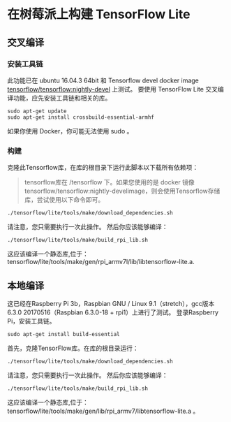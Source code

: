 # 在树莓派上构建 TensorFlow Lite
## 交叉编译
### 安装工具链
此功能已在 ubuntu 16.04.3 64bit 和 Tensorflow devel docker image [ tensorflow/tensorflow:nightly-devel](https://hub.docker.com/r/tensorflow/tensorflow/tags/) 上测试。
要使用 TensorFlow Lite 交叉编译功能，应先安装工具链和相关的库。
```
sudo apt-get update
sudo apt-get install crossbuild-essential-armhf
```
如果你使用 Docker，你可能无法使用 sudo 。
### 构建
克隆此Tensorflow库，在库的根目录下运行此脚本以下载所有依赖项：
> tensorflow库在 /tensorflow 下。如果您使用的是 docker 镜像 tensorflow/tensorflow:nightly-develimage，则会使用Tensorflow存储库，尝试使用以下命令即可。
```
./tensorflow/lite/tools/make/download_dependencies.sh
```
请注意，您只需要执行一次此操作。
然后你应该能够编译：
```
./tensorflow/lite/tools/make/build_rpi_lib.sh
```
这应该编译一个静态库,位于：
tensorflow/lite/tools/make/gen/rpi_armv7l/lib/libtensorflow-lite.a.
## 本地编译
这已经在Raspberry Pi 3b，Raspbian GNU / Linux 9.1（stretch），gcc版本6.3.0 20170516（Raspbian 6.3.0-18 + rpi1）上进行了测试。
登录Raspberry Pi，安装工具链。
```
sudo apt-get install build-essential
```
首先，克隆TensorFlow库。在库的根目录运行：
```
./tensorflow/lite/tools/make/download_dependencies.sh
```
请注意，您只需要执行一次此操作。
然后你应该能够编译：
```
./tensorflow/lite/tools/make/build_rpi_lib.sh
```
这应该编译一个静态库,位于：
tensorflow/lite/tools/make/gen/lib/rpi_armv7/libtensorflow-lite.a 。
